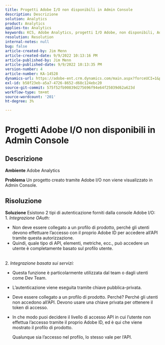 ```yaml
---
title: Progetti Adobe I/O non disponibili in Admin Console
description: Descrizione
solution: Analytics
product: Analytics
applies-to: Analytics
keywords: KCS, Adobe Analytics, progetti I/O Adobe, non disponibili, Admin Console, integrazione OAuth, integrazione basata sui servizi
resolution: Resolution
internal-notes: null
bug: false
article-created-by: Jim Menn
article-created-date: 9/9/2022 10:13:16 PM
article-published-by: Jim Menn
article-published-date: 9/9/2022 10:13:35 PM
version-number: 4
article-number: KA-14528
dynamics-url: https://adobe-ent.crm.dynamics.com/main.aspx?forceUCI=1&pagetype=entityrecord&etn=knowledgearticle&id=79289e96-8c30-ed11-9db1-0022480866ad
exl-id: b58f23eb-a5a7-4726-8652-d68c124ebc20
source-git-commit: 575f52fb90839d275696f94e64f25039d62a623d
workflow-type: tm+mt
source-wordcount: '201'
ht-degree: 3%

---
```


# Progetti Adobe I/O non disponibili in Admin Console

## Descrizione


<b>Ambiente</b>
Adobe Analytics

<b>Problema</b>
Un progetto creato tramite Adobe I/O non viene visualizzato in Admin Console.


## Risoluzione


<b>Soluzione</b>
Esistono 2 tipi di autenticazione forniti dalla console Adobe I/O:
<br>1. *Integrazione OAuth:*
- Non deve essere collegato a un profilo di prodotto, perché gli utenti devono effettuare l’accesso con il proprio Adobe ID per accedere all’API tramite questa autorizzazione.
- Quindi, quale tipo di API, elementi, metriche, ecc., può accedere un utente è completamente basato sul profilo utente.

<br>2. *Integrazione basata sui servizi:*
- Questa funzione è particolarmente utilizzata dal team o dagli utenti come Dev Team.


- L’autenticazione viene eseguita tramite chiave pubblica-privata.


- Deve essere collegato a un profilo di prodotto. Perché? Perché gli utenti non accedono all’API. Devono usare una chiave privata per ottenere il token di accesso.
- In che modo puoi decidere il livello di accesso API in cui l’utente non effettua l’accesso tramite il proprio Adobe ID, ed è qui che viene mostrato il profilo di prodotto.

  Qualunque sia l’accesso nel profilo, lo stesso vale per l’API.
